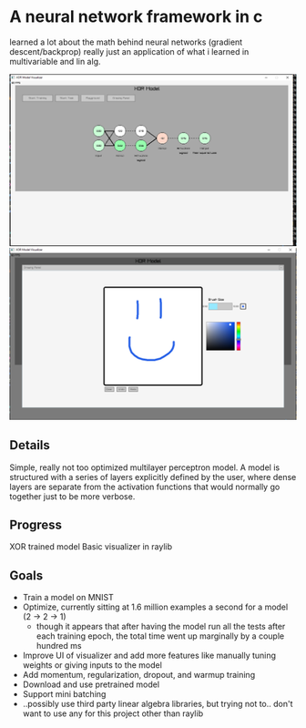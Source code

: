 # A neural network framework in c
learned a lot about the math behind neural networks (gradient descent/backprop)
really just an application of what i learned in multivariable and lin alg.

![alt text](https://github.com/Alientation/Machine-Learning-In-C/blob/master/neuralnetwork-06-07-2024.PNG)
![alt text](https://github.com/Alientation/Machine-Learning-In-C/blob/master/drawingpanel.PNG)

## Details
Simple, really not too optimized multilayer perceptron model. A model is structured with a 
series of layers explicitly defined by the user, where dense layers are separate from the activation functions
that would normally go together just to be more verbose.

## Progress
XOR trained model
Basic visualizer in raylib

## Goals
- Train a model on MNIST
- Optimize, currently sitting at 1.6 million examples a second for a model (2 -> 2 -> 1)
     - though it appears that after having the model run all the tests after each training epoch, the total time went up
     marginally by a couple hundred ms
- Improve UI of visualizer and add more features like manually tuning weights or giving inputs to the model
- Add momentum, regularization, dropout, and warmup training
- Download and use pretrained model
- Support mini batching
- ..possibly use third party linear algebra libraries, but trying not to.. don't want to use any for this project other than raylib
